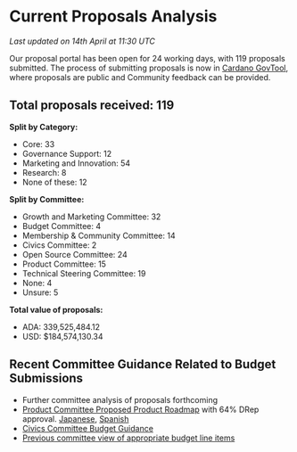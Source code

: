 # Current Proposals Analysis

_Last updated on 14th April at 11:30 UTC_

Our proposal portal has been open for 24 working days, with 119 proposals submitted. The process of submitting proposals is now in [Cardano GovTool](https://gov.tools/budget_discussion), where proposals are public and Community feedback can be provided.

## **Total proposals received: 119**

**Split by Category:**

* Core: 33
* Governance Support: 12
* Marketing and Innovation: 54
* Research: 8
* None of these: 12

**Split by Committee:**

* Growth and Marketing Committee: 32
* Budget Committee: 4
* Membership & Community Committee: 14
* Civics Committee: 2
* Open Source Committee: 24
* Product Committee: 15
* Technical Steering Committee: 19
* None: 4
* Unsure: 5

**Total value of proposals:**

* ADA: 339,525,484.12
* USD: $184,574,130.34



## Recent Committee Guidance Related to Budget Submissions

* Further committee analysis of proposals forthcoming
* [Product Committee Proposed Product Roadmap](https://gov.tools/outcomes/governance_actions/56f39054758f1a3cedc1de9225d66bf270b62dfdbfbc5399f1d6d43aceffc636#0) with 64% DRep approval. [Japanese](https://committees.docs.intersectmbo.org/intersect-product-committee/committee-outcomes/2025-cardanos-roadmap/2025-proposed-cardano-roadmap/2025-proposed-cardano-roadmap-japanese-translation), [Spanish](https://committees.docs.intersectmbo.org/intersect-product-committee/committee-outcomes/2025-cardanos-roadmap/2025-proposed-cardano-roadmap/2025-proposed-cardano-roadmap-spanish-translation)
* [Civics Committee Budget Guidance](https://committees.docs.intersectmbo.org/intersect-civics-committee/about/civics-committee-budget-guidance)
* [Previous committee view of appropriate budget line items](https://docs.google.com/spreadsheets/d/1XNcaZmjfz5Q6ZNwNSLBNaZtrZf58tD7bun2Tz7-GSK4/edit?gid=1980523364#gid=1980523364)

